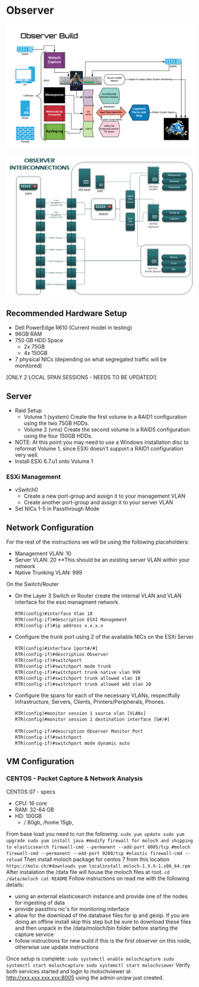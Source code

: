 # Observer
![build](observer-build.png)

![build](Observer-Interconnections.png)

## Recommended Hardware Setup
  - Dell PowerEdge R610 (Current model in testing)
  - 96GB RAM 
  - 750 GB HDD Space
    - 2x 75GB
    - 4x 150GB
  - 7 physical NICs (depending on what segregated traffic will be monitored)
    
[ONLY 2 LOCAL SPAN SESSIONS - NEEDS TO BE UPDATED!]    
  
## Server
  - Raid Setup
    - Volume 1 (system) Create the first volume in a RAID1 configuration using the two 75GB HDDs.
    - Volume 2 (vms) Create the second volume in a RAID5 configuration using the four 150GB HDDs.
  - NOTE: At this point you may need to use a Windows installation disc to reformat Volume 1, since ESXi doesn't support a RAID1 configuration very well.
  - Install ESXi 6.7.u1 onto Volume 1
  
### ESXi Management
  - vSwitch0
    - Create a new port-group and assign it to your management VLAN
    - Create another port-group and assign it to your server VLAN
  - Set NICs 1-5 in Passthrough Mode 

## Network Configuration
For the rest of the instructions we will be using the following placeholders:
   - Management VLAN: 10
   - Server VLAN: 20 **This should be an existing server VLAN within your network
   - Native Trunking VLAN: 999

On the Switch/Router
   - On the Layer 3 Switch or Router create the internal VLAN and VLAN interface for the esxi managment network.
      ```
      RTR(config)#interface Vlan 10 
      RTR(config-if)#description ESXI Management
      RTR(config-if)#ip address x.x.x.x
      ```
      
   - Configure the trunk port using 2 of the available NICs on the ESXi Server
      ```
      RTR(config)#interface [port#/#]
      RTR(config-if)#description Observer
      RTR(config-if)#switchport
      RTR(config-if)#switchport mode trunk
      RTR(config-if)#switchport trunk native vlan 999
      RTR(config-if)#switchport trunk allowed vlan 10
      RTR(config-if)#switchport trunk allowed add vlan 20
      ```
      
   - Configure the spans for each of the necessary VLANs, respectfully Infrastructure, Servers, Clients, Printers/Peripherals, Phones.
      ```
      RTR(config)#monitor session 1 source vlan [VLANs]
      RTR(config)#monitor session 1 destination interface [G#/#]
      
      RTR(config-if)#description Observer Monitor Port
      RTR(config-if)#switchport
      RTR(config-if)#switchport mode dynamic auto
      ```

## VM Configuration
### CENTOS - Packet Capture & Network Analysis

CENTOS 07 - specs
- CPU: 16 core
- RAM: 32-64 GB
- HD: 100GB
  - / 80gb, /home 15gb, 

From base load you need to run the following:
    ```
    sudo yum update
    sudo yum upgrade
    sudo yum install java
    #modify firewall for moloch and shipping to elasticsearch
    firewall-cmd --permanent --add-port 8005/tcp #moloch
    firewall-cmd --permanent --add-port 9200/tcp #elastic
    firewall-cmd --reload
    ```
Then install moloch package for centos 7 from this location
    ```
    https://molo.ch/#downloads
    yum localinstall moloch-1.X.X-1.x86_64.rpm
    ```
After instalation the /data file will house the moloch files at root. 
    ```
    cd /data/moloch
    cat README
    ```
Follow instructions on read me with the following details:
  - using an external elasticsearch instance and provide one of the nodes for ingesting of data
  - provide passthru nic's for monitoring interface
  - allow for the download of the database files for ip and geoip.  If you are doing an offline install skip this step but be sure to      download these files and then unpack in the /data/moloch/bin folder before starting the capture service
  - follow instructions for new build if this is the first observer on this node, otherwise use update instructions
  
Once setup is complete:
    ```
    sudo systemctl enable molochcapture
    sudo systemctl start molochcapture
    sudo systemctl start molochviewer
    ```
Verify both services started and login to molochviewer at http://xxx.xxx.xxx.xxx:8005  using the admin un/pw just created.



